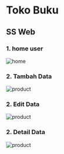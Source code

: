 # Toko Buku
## SS Web
### 1. home user
![home](assets/sc/Screenshot(29).png)

### 2. Tambah Data
![product](assets/sc/Screenshot(30).png)

### 2. Edit Data
![product](assets/sc/Screenshot(30).png)

### 2. Detail Data
![product](assets/sc/Screenshot(30).png)

